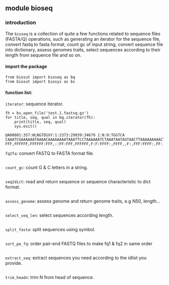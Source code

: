 ## module bioseq

### introduction
The `bioseq` is a collection of quite a few functions related to sequence files
(FASTA/Q) operations, such as generating an iterator for the sequence file,
convert fastq to fasta format, count gc of input string, convert sequence file
into dictionary, assess genomes traits, select sequences according to their
length from sequence file and so on.

#### import the package
```doctest
from biosut import bioseq as bq
from biosut import biosys as bs
```
#### function list:
`iterator`: sequence iterator.
```doctest
fh = bs.open_file('test.1.fastsq.gz')
for title, seq, qual in bq.iterator(fh):
    print(title, seq, qual)
    sys.exit()
```

```doctest
@A00601:357:HLNG7DSXY:1:2373:29939:34679 1:N:0:TGGTCA
CAAATCGAAAAAATAAAACAAAAAAAATAAATTCCTAAAAAATCTAAATAATAGTAACTTAAAAAAAAACTAATATATATAAAAGTAAATCAAAAA
FFF,FFFFFF,FFFFFF:FFF,::FF:FFF,FFFFFF,F:F:FFFF:,FFFF,,F:,FFF:FFFF:,FF:,FFFF,F,:FFFFF,FFFF:,FFFFF
```

`fq2fa`: convert FASTQ to FASTA format file.
```doctest

```

`count_gc`: count G & C letters in a string.
```doctest

```

`seq2dict`: read and return sequence or sequence characteristic to dict format.
```doctest

```

`assess_genome`: assess genome and return genome traits, e.g N50, length...
```doctest

```

`select_seq_len`: select sequences according length.
```doctest

```

`split_fasta`: split sequences using symbol.
```doctest

```

`sort_pe_fq`: order pair-end FASTQ files to make fq1 & fq2 in same order
```doctest

```

`extract_seq`: extract sequences you need according to the idlist you provide.
```doctest

```

`trim_headn`: trim N from head of sequence.
```doctest

```
